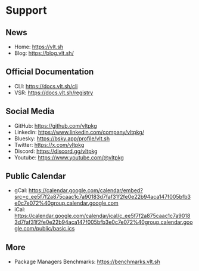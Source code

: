 # Support

## News

- Home: <https://vlt.sh>
- Blog: <https://blog.vlt.sh/>

## Official Documentation

- CLI: <https://docs.vlt.sh/cli>
- VSR: <https://docs.vlt.sh/registry>

## Social Media

- GitHub: <https://github.com/vltpkg>
- Linkedin: <https://www.linkedin.com/company/vltpkg/>
- Bluesky: <https://bsky.app/profile/vlt.sh>
- Twitter: <https://x.com/vltpkg>
- Discord: <https://discord.gg/vltpkg>
- Youtube: <https://www.youtube.com/@vltpkg>

## Public Calendar

- gCal:
  <https://calendar.google.com/calendar/embed?src=c_ee5f7f2a875caac1c7a90183d7faf31f2fe0e22b94aca147f005bfb3e0c7e072%40group.calendar.google.com>
- iCal:
  <https://calendar.google.com/calendar/ical/c_ee5f7f2a875caac1c7a90183d7faf31f2fe0e22b94aca147f005bfb3e0c7e072%40group.calendar.google.com/public/basic.ics>

## More

- Package Managers Benchmarks: <https://benchmarks.vlt.sh>
